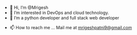 - 👋 Hi, I’m @Mrigesh
- 👀 I’m interested in DevOps and cloud technology.
- 🌱 I’m a python developer and full stack web developer
<!-- - 💞️ I’m looking to collaborate on ... -->
- 📫 How to reach me ... Mail me at mrigeshpatni9@gmail.com

<!---
Mrigesh901/Mrigesh901 is a ✨ special ✨ repository because its `README.md` (this file) appears on your GitHub profile.
You can click the Preview link to take a look at your changes.
--->
